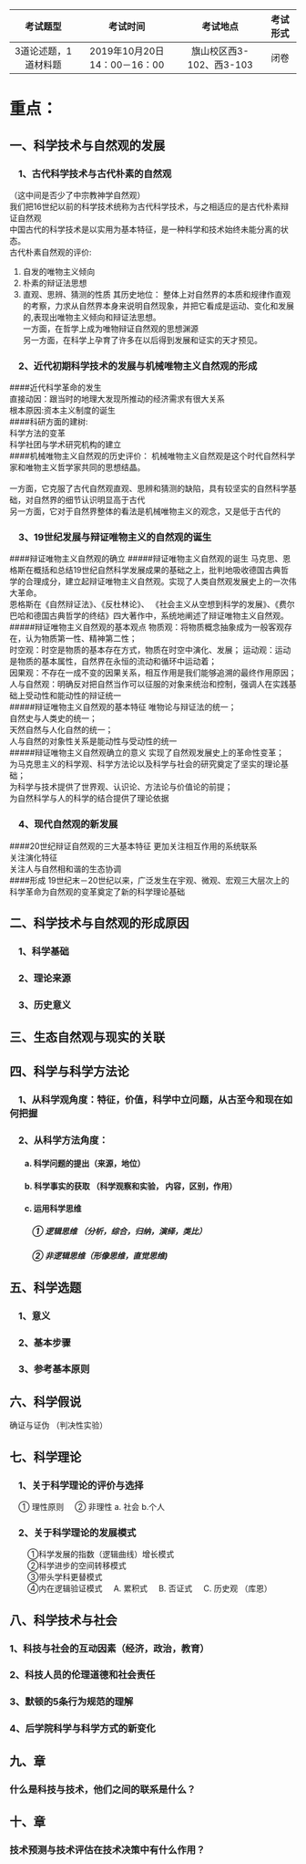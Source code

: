 考试题型 | 考试时间 | 考试地点 | 考试形式
  :--:|:--:|:--:|:--:
3道论述题，1道材料题 | 2019年10月20日14：00－16：00 | 旗山校区西3-102、西3-103 | 闭卷
# 重点：
## 一、科学技术与自然观的发展
### &nbsp;&nbsp;&nbsp;&nbsp;1、古代科学技术与古代朴素的自然观
（这中间是否少了中宗教神学自然观）<br>
我们把16世纪以前的科学技术统称为古代科学技术，与之相适应的是古代朴素辩证自然观<br>
中国古代的科学技术是以实用为基本特征，是一种科学和技术始终未能分离的状态。<br>
古代朴素自然观的评价:<br>
1. 自发的唯物主义倾向
2. 朴素的辩证法思想
3. 直观、思辨、猜测的性质
其历史地位：
整体上对自然界的本质和规律作直观的考察，力求从自然界本身来说明自然现象，并把它看成是运动、变化和发展的,表现出唯物主义倾向和辩证法思想。<br>
 一方面，在哲学上成为唯物辩证自然观的思想渊源<br>
 另一方面，在科学上孕育了许多在以后得到发展和证实的天才预见。<br>
### &nbsp;&nbsp;&nbsp;&nbsp;2、近代初期科学技术的发展与机械唯物主义自然观的形成
####近代科学革命的发生<br>
直接动因：跟当时的地理大发现所推动的经济需求有很大关系<br>
根本原因:资本主义制度的诞生<br>
####科研方面的建树:<br>
科学方法的变革<br>
科学社团与学术研究机构的建立<br>
####机械唯物主义自然观的历史评价： 机械唯物主义自然观是这个时代自然科学家和唯物主义哲学家共同的思想结晶。<br>  
一方面，它克服了古代自然观直观、思辨和猜测的缺陷，具有较坚实的自然科学基础，对自然界的细节认识明显高于古代<br>
另一方面，它对于自然界整体的看法是机械唯物主义的观念，又是低于古代的<br>
### &nbsp;&nbsp;&nbsp;&nbsp;3、19世纪发展与辩证唯物主义的自然观的诞生
####辩证唯物主义自然观的确立
#####辩证唯物主义自然观的诞生
马克思、恩格斯在概括和总结19世纪自然科学发展成果的基础之上，批判地吸收德国古典哲学的合理成分，建立起辩证唯物主义自然观。实现了人类自然观发展史上的一次伟大革命。<br>
恩格斯在《自然辩证法》、《反杜林论》、 《社会主义从空想到科学的发展》、《费尔巴哈和德国古典哲学的终结》四大著作中，系统地阐述了辩证唯物主义自然观。<br>
#####辩证唯物主义自然观的基本观点
物质观：将物质概念抽象成为一般客观存在，认为物质第一性、精神第二性； <br>
时空观：时空是物质的基本存在方式，物质在时空中演化、发展； 
运动观：运动是物质的基本属性，自然界在永恒的流动和循环中运动着； <br>
因果观：不存在一成不变的因果关系，相互作用是我们能够追溯的最终作用原因；<br> 
人与自然观：明确反对把自然当作可以征服的对象来统治和控制，强调人在实践基础上受动性和能动性的辩证统一<br>
#####辩证唯物主义自然观的基本特征
 唯物论与辩证法的统一；<br>
 自然史与人类史的统一；<br>
 天然自然与人化自然的统一；<br>
 人与自然的对象性关系是能动性与受动性的统一<br>
#####辩证唯物主义自然观确立的意义
实现了自然观发展史上的革命性变革；<br>
为马克思主义的科学观、科学方法论以及科学与社会的研究奠定了坚实的理论基础；<br>
为科学与技术提供了世界观、认识论、方法论与价值论的前提；<br>
为自然科学与人的科学的结合提供了理论依据<br>
### &nbsp;&nbsp;&nbsp;&nbsp;4、现代自然观的新发展
####20世纪辩证自然观的三大基本特征
更加关注相互作用的系统联系<br>关注演化特征<br>关注人与自然相和谐的生态协调<br>
####形成
19世纪末－20世纪以来，广泛发生在宇观、微观、宏观三大层次上的科学革命为自然观的变革奠定了新的科学理论基础
####
## 二、科学技术与自然观的形成原因
### &nbsp;&nbsp;&nbsp;&nbsp;1、科学基础
### &nbsp;&nbsp;&nbsp;&nbsp;2、理论来源
### &nbsp;&nbsp;&nbsp;&nbsp;3、历史意义
## 三、生态自然观与现实的关联
## 四、科学与科学方法论
### &nbsp;&nbsp;&nbsp;&nbsp;1、从科学观角度：特征，价值，科学中立问题，从古至今和现在如何把握
### &nbsp;&nbsp;&nbsp;&nbsp;2、从科学方法角度：
#### &nbsp;&nbsp;&nbsp;&nbsp;&nbsp;&nbsp;&nbsp;&nbsp;a. 科学问题的提出（来源，地位）
#### &nbsp;&nbsp;&nbsp;&nbsp;&nbsp;&nbsp;&nbsp;&nbsp;b. 科学事实的获取 （科学观察和实验， 内容，区别，作用）
#### &nbsp;&nbsp;&nbsp;&nbsp;&nbsp;&nbsp;&nbsp;&nbsp;c. 运用科学思维
##### &nbsp;&nbsp;&nbsp;&nbsp;&nbsp;&nbsp;&nbsp;&nbsp;&nbsp;&nbsp;&nbsp;&nbsp;① 逻辑思维 （分析，综合，归纳，演绎，类比）
##### &nbsp;&nbsp;&nbsp;&nbsp;&nbsp;&nbsp;&nbsp;&nbsp;&nbsp;&nbsp;&nbsp;&nbsp;② 非逻辑思维（形像思维，直觉思维)
## 五、科学选题
### &nbsp;&nbsp;&nbsp;&nbsp;1、意义
### &nbsp;&nbsp;&nbsp;&nbsp;2、基本步骤
### &nbsp;&nbsp;&nbsp;&nbsp;3、参考基本原则
## 六、科学假说
确证与证伪 （判决性实验）
## 七、科学理论
### &nbsp;&nbsp;&nbsp;&nbsp;1、关于科学理论的评价与选择 
&nbsp;&nbsp;&nbsp;&nbsp;① 理性原则
&nbsp;&nbsp;&nbsp;&nbsp;② 非理性 a. 社会 b.个人
### &nbsp;&nbsp;&nbsp;&nbsp;2、关于科学理论的发展模式
&nbsp;&nbsp;&nbsp;&nbsp;&nbsp;&nbsp;&nbsp;&nbsp;①科学发展的指数（逻辑曲线）增长模式<br>
&nbsp;&nbsp;&nbsp;&nbsp;&nbsp;&nbsp;&nbsp;&nbsp;②科学进步的空间转移模式<br>
&nbsp;&nbsp;&nbsp;&nbsp;&nbsp;&nbsp;&nbsp;&nbsp;③带头学科更替模式<br>
&nbsp;&nbsp;&nbsp;&nbsp;&nbsp;&nbsp;&nbsp;&nbsp;④内在逻辑验证模式 
&nbsp;&nbsp;&nbsp;&nbsp;A. 累积式
&nbsp;&nbsp;&nbsp;&nbsp;B. 否证式
&nbsp;&nbsp;&nbsp;&nbsp;C. 历史观 （库恩）
## 八、科学技术与社会
### 1、科技与社会的互动因素（经济，政治，教育）
### 2、科技人员的伦理道德和社会责任
### 3、默顿的5条行为规范的理解
### 4、后学院科学与科学方式的新变化
## 九、章
### 什么是科技与技术，他们之间的联系是什么？
## 十、章
### 技术预测与技术评估在技术决策中有什么作用？
